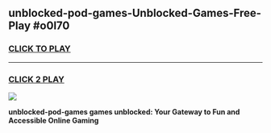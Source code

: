 
## unblocked-pod-games-Unblocked-Games-Free-Play #o0l70
<h3>
<a href="https://us.freeplayer.one?title=unblocked-pod-games&ref=9M">CLICK TO PLAY</a></h3>
<hr>

<h3>
<a href="https://us.freeplayer.one?title=unblocked-pod-games&ref=9M">CLICK 2 PLAY</a>
  
</h3>

<a href="https://us.freeplayer.one?title=unblocked-pod-games&ref=9M"><img src="https://clearcache.store/games.png"></a>


**unblocked-pod-games games unblocked: Your Gateway to Fun and Accessible Online Gaming**
